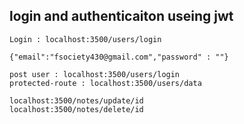 ## login and authenticaiton useing jwt

    Login : localhost:3500/users/login 

`{"email":"fsociety430@gmail.com","password" : ""}`

    post user : localhost:3500/users/login
    protected-route : localhost:3500/users/data

    localhost:3500/notes/update/id
    localhost:3500/notes/delete/id
